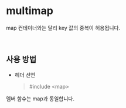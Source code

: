 # multimap

map 컨테이너와는 달리 key 값의 중복이 허용됩니다.

<br>

## 사용 방법

* 헤더 선언

  > #include \<map>

멤버 함수는 map과 동일합니다.

